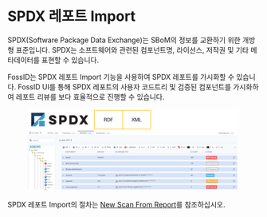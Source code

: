 # SPDX 레포트 Import

SPDX(Software Package Data Exchange)는 SBoM의 정보를 교환하기 위한 개방형 표준입니다. SPDX는 소프트웨어와 관련된 컴포넌트명, 라이선스, 저작권 및 기타 메타데이터를 표현할 수 있습니다.

FossID는 SPDX 레포트 Import 기능을 사용하여 SPDX 레포트를 가시화할 수 있습니다. FossID UI를 통해 SPDX 레포트의 사용자 코드트리 및 검증된 컴포넌트를 가시화하여 레포트 리뷰를 보다 효율적으로 진행할 수 있습니다.

<figure><img src="../../.gitbook/assets/image (164).png" alt=""><figcaption></figcaption></figure>

SPDX 레포트 Import의 절차는 [New Scan From Report](../../manual/webapp/scans/import-spdx.md)를 참조하십시오.
